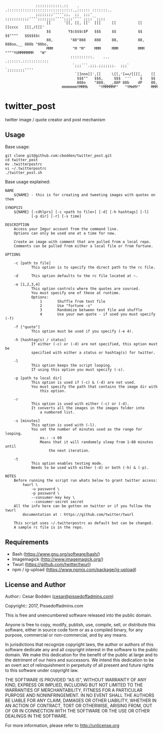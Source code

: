 ```

              ::::::::::::.::    .   .::::::::::::::::::::::::::::::.,:::::: :::::::..
              ;;;;;;;;''''';;,  ;;  ;;;' ;;;;;;;;;;;'''';;;;;;;;'''';;;;'''' ;;;;``;;;;
                   [[      '[[, [[, [['  [[[     [[          [[      [[cccc   [[[,/[[['
                   $$        Y$c$$$c$P   $$$     $$          $$      $$""""   $$$$$$c
                   88,        "88"888    888     88,         88,     888oo,__ 888b "88bo,
                   MMM         "M "M"    MMM     MMM         MMM     """"YUMMMMMMM   "W"
                              ::::::::::.    ...      .::::::.::::::::::::
                               `;;;```.;;;.;;;;;;;.  ;;;`    `;;;;;;;;''''
                                `]]nnn]]',[[     \[[,'[==/[[[[,    [[
                                 $$$""   $$$,     $$$  '''    $    $$
                                 888o    "888,_ _,88P 88b    dP    88,
                          mmmmmmmYMMMb     "YMMMMMP"   "YMmMY"     MMM

```

twitter_post
====

twitter image / quote creator and post mechanism


Usage
----
Base usage:
```
git clone git@github.com:cbodden/twitter_post.git
cd twitter_post
mv .twitterpostrc
vi ~/.twitterpostrc
./twitter_post.sh
```

Base usage explained:
```
NAME
    ${NAME} - this is for creating and tweeting images with quotes on them

SYNOPSIS
    ${NAME} [-cdhlprs] [-c <path to file>] [-d] [-h hashtags] [-l]
            [-p dir] [-r] [-s time]

DESCRIPTION
    Access your Imgur account from the command line.
    Options can only be used one at a time for now.

    Create an image with comment that are pulled from a local repo.
    Comments can be pulled from either a local file or from fortune.

OPTIONS

    -c [path to file]
            This option is to specify the direct path to the rc file.

    -d      This option defaults to the rc file located at ~.

    -e [1,2,3,4]
            This option controls where the quotes are sourced.
            You must specify one of these at runtime.
            Options:
                1       Shuffle from text file
                2       Use "fortune -s"
                3       Randomize between text file and shuffle
                4       Use your own quote - if used you must specify (-f)

    -f ["quote"]
            This option must be used if you specify (-e 4).

    -h [hashtag(s) / status]
            If either (-c) or (-d) are not specified, this option must be
            specified with either a status or hashtag(s) for twitter.

    -l
            This option keeps the script looping.
            If using this option you must specify (-s).

    -p [path to local dir]
            This option is used if (-c) & (-d) are not used.
            You must specify the path that contains the image dir with
                this option.

    -r
            This option is used with either (-c) or (-d).
            It converts all the images in the images folder into
                a numbered list.

    -s [minutes]
            This option is used with (-l).
            You set the number of minutes used as the range for looping.
                ex.: -s 60
                Means that it will randomely sleep from 1-60 minutes until
                    the next iteration.

    -t
            This option enables testing mode.
            Needs to be used with either (-d) or both (-h) & (-p).

NOTES
    Before running the script run whats below to grant twitter access:
        twurl \
            -u password \
            -p password \
            --consumer-key key \
            --consumer-secret secret
    All the info here can be gotten on twitter or if you follow the twurl
        documentation at : https://github.com/twitter/twurl

    This script uses ~/.twitterpostrc as default but can be changed.
    A sample rc file is in the repo.
```


Requirements
----

- Bash (https://www.gnu.org/software/bash/)
- Imagemagick (http://www.imagemagick.org/)
- Twurl (https://github.com/twitter/twurl)
- npm / ig-upload (https://www.npmjs.com/package/ig-upload)


License and Author
----

Author:: Cesar Bodden (cesar@pissedoffadmins.com)

Copyright:: 2017, Pissedoffadmins.com

This is free and unencumbered software released into the public domain.

Anyone is free to copy, modify, publish, use, compile, sell, or
distribute this software, either in source code form or as a compiled
binary, for any purpose, commercial or non-commercial, and by any
means.

In jurisdictions that recognize copyright laws, the author or authors
of this software dedicate any and all copyright interest in the
software to the public domain. We make this dedication for the benefit
of the public at large and to the detriment of our heirs and
successors. We intend this dedication to be an overt act of
relinquishment in perpetuity of all present and future rights to this
software under copyright law.

THE SOFTWARE IS PROVIDED "AS IS", WITHOUT WARRANTY OF ANY KIND,
EXPRESS OR IMPLIED, INCLUDING BUT NOT LIMITED TO THE WARRANTIES OF
MERCHANTABILITY, FITNESS FOR A PARTICULAR PURPOSE AND NONINFRINGEMENT.
IN NO EVENT SHALL THE AUTHORS BE LIABLE FOR ANY CLAIM, DAMAGES OR
OTHER LIABILITY, WHETHER IN AN ACTION OF CONTRACT, TORT OR OTHERWISE,
ARISING FROM, OUT OF OR IN CONNECTION WITH THE SOFTWARE OR THE USE OR
OTHER DEALINGS IN THE SOFTWARE.

For more information, please refer to <http://unlicense.org>
